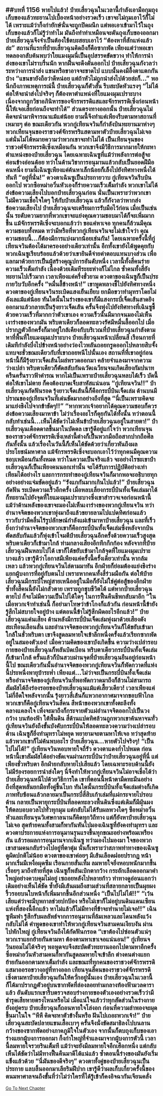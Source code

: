 ##บทที่ 1156 หายไปแล้ว!
ป๋ายเสี่ยวฉุนในเวลานี้กำลังเอามือกุมถุงเก็บของแล้วทะยานไปเบื้องหน้าอย่างรวดเร็ว เขาจะไม่กุมเอาไว้ก็ไม่ได้ เพราะแม้ว่ากิ้งก่ายักษ์นั่นจะถูกปิดผนึก แต่พอเอาเข้ามาไว้ในถุงเก็บของแล้วก็ไม่รู้ว่าทำไม มันถึงทำท่าเหมือนจะดันถุงเก็บของออกมา ป๋ายเสี่ยวฉุนจึงจำเป็นต้องใช้ตบะสยบเอาไว้
“ต้องหาที่สักแห่งแล้วล่ะ” สถานที่แรกที่ป๋ายเสี่ยวฉุนคิดถึงก็คือซากพัด เพียงแต่ว่าพอเขาทดลองกลับค้นพบว่าใยแมงมุมนี่เป็นอุปสรรคขัดขวาง ทำให้การนำส่งของเขาไม่ราบรื่นนัก หากฝืนจะดึงดันออกไป ป๋ายเสี่ยวฉุนกังวลว่าระหว่างการนำส่ง แขนหรือขาอาจจะขาดไป แบบนั้นคงมีอึ้งตาแตกกันบ้าง
“แขนขายังถือว่าดีหน่อย แต่ถ้าหัวไม่ถูกนำส่งไปด้วยล่ะก็...” พอนึกถึงภาพเหตุการณ์นี้ ป๋ายเสี่ยวฉุนก็ตัวสั่น รีบสะบัดหัวแรงๆ
“ไม่ได้ ต่อให้จะนำส่งไปจริงๆ ก็ต้องหาตำแหน่งที่ใยแมงมุมเปราะบางเนื่องจากถูกวิชาอภินิหารของจักรพรรดิแสและจักรพรรดิเซิ่งก่อนหน้านี้ให้เจอเสียก่อนถึงจะทำได้” ส่วนตรงทางออกนั้น ป๋ายเสี่ยวฉุนไม่คิดจะนำมาพิจารณาแม้แต่น้อย ยามนี้จึงทำแค่เพียงรีบตามหาสถานที่เหมาะๆ ต่อ
ขณะเดียวกัน พวกกู่เทียนจวินก็กำลังบินทะยานมาห่างๆ พวกเทียนจุนของราชวงศ์จักรพรริแสตามหาตัวป๋ายเสี่ยวฉุนไม่เจอ แต่นั่นไม่ได้หมายความว่าพวกเขาจะทำไม่ได้ เป็นเทียนจุนของราชวงศ์จักรพรรดิเซิ่งเหมือนกัน พวกเขาจึงมีวิธีการมากมายให้กะหาตำแหน่งของป๋ายเสี่ยวฉุน โดยเฉพาะเฉินซูที่แม้ว่าพลังการต่อสู้จะค่อนข้างอ่อนด้อย ทว่าในด้านวิชาการอนุมานแล้วกลับเป็นยอดฝีมือคนหนึ่ง
ยามนี้เฉินซูเพียงแค่ค้นหาเล็กน้อยก็เล็งไปยังทิศทางหนึ่งได้ทันที
“อยู่ที่นั่น!” ดวงตาเฉินซูเป็นประกายวาบ กู่เทียนจวินรีบบินออกไป พวกซือหม่าอวิ๋นหัวเองก็ร่ายความเร็วเต็มกำลัง พวกเขาไม่ได้ส่งข้อความเสียงไปบอกป๋ายเสี่ยวฉุนก่อน นั่นเป็นเพราะว่าพวกเขาไม่มีความเชื่อใจใดๆ ให้กับป๋ายเสี่ยวฉุน แล้วก็กังวลว่าหากส่งข้อความเสียงไป ป๋ายเสี่ยวฉุนจะเตรียมการรับมือไว้ก่อน เมื่อเป็นเช่นนั้น ระดับความยากที่พวกเขาจะแย่งคุณความชอบมาได้ก็จะเพิ่มมากขึ้น
แม้จักรพรรดิเซิ่งจะบอกแล้วว่า ขอแค่หาเจอ ทุกคนก็ล้วนมีคุณความชอบทั้งหมด ทว่ามีหรือที่พวกกู่เทียนจวินจะไม่เข้าใจว่า คุณความชอบนี้...ก็ต้องมีการแบ่งมากน้อยเช่นกัน!
โดยเฉพาะครั้งนี้ที่กู่เทียนจวินต้องได้มาครองอย่างเดียวเท่านั้น อีกทั้งเขายังได้พูดคุยกับพวกเฉินซูเรียบร้อยแล้วด้วยว่าเขายินดีจ่ายค่าตอบแทนบางส่วน เพื่อแลกมาด้วยการเป็นผู้สร้างคุณูปการอันดับหนึ่ง
เวลานี้ทั้งสี่คนร่ายความเร็วเต็มกำลัง เนื่องด้วยเดิมทีระยะห่างก็ไม่ไกล ซ้ำคนทั้งสี่ยังทะยานไปเร็วมาก เวลาเพียงแค่ครึ่งชั่วยาม ดวงตาของเฉินซูก็เป็นประกายวิบวับอีกครั้ง
“หมื่นลี้ข้างหน้า!” เขาพูดพลางชี้ไปยังทิศทางหนึ่ง ดวงตาของกู่เทียนจวินระเบิดแสงเย็นเยียบ ยกมือขวาทำมุทราโดยไม่ลังเลแม้แต่น้อย ทันใดนั้นในร่างของเขาก็มีแสงกระบี่เจ็ดเส้นสาดยิงออกมาแล้วกลายเป็นรุ้งยาวเจ็ดเส้น ครั้นจึงพุ่งไปยังทิศทางที่เฉินซูชี้ด้วยความเร็วที่มากกว่าตัวเขาเอง
ความเร็วนั้นมีมากจนมองไม่เห็นเงาร่างของพวกมัน พริบตาเดียวก็ลอดทะลวงรัศมีหมื่นลี้ออกไป เมื่อปรากฏตัวอีกครั้งก็มาอยู่ใกล้เคียงกับบริเวณที่ป๋ายเสี่ยวฉุนกำลังตามหาที่พื้นที่ใยแมงมุมเปราะบาง
ป๋ายเสี่ยวฉุนหน้าเปลี่ยนสี เรือนกายที่เดิมทีกำลังบึ่งไปข้างหน้าอย่างว่องไวพลันถอยกรูดออกไปหลายสิบจั้ง แทบจะชั่วขณะเดียวกับที่เขาถอยหนีไปนั้นเอง สถานที่ที่เขาอยู่ก่อนหน้านี้ก็มีรุ้งยาวเจ็ดเส้นโผล่พรวดออกมา คล้ายจำแลงมาจากความว่างเปล่า พริบตาเดียวก็ตัดสลับกันฉวัดเฉวียนจนเกิดเสียงกัมปนาทครืนครั่นราวฟ้าคำรณ
หากไม่เป็นเพราะป๋ายเสี่ยวฉุนหลบได้เร็ว บัดนี้ต่อให้เขาไม่ตาย ก็คงต้องบาดเจ็บสาหัสแน่นอน
“กู่เทียนจวิน!!” ป๋ายเสี่ยวฉุนกัดฟันรอด รุ้งยาวเจ็ดเส้นนี้ก็คือกระบี่บินเจ็ดเล่ม ด้านบนมีปราณของกู่เทียนจวินที่เด่นชัดมากอย่างถึงที่สุด
“นี่เป็นเพราะคิดจะมาแย่งชิงไปจากข้าชัดๆ!!”
“หากพวกเจ้าอยากได้คุณความชอบก็ควรส่งข้อความเสียงมาหาข้า ไม่ว่าเรื่องอะไรก็คุยกันได้ทั้งนั้น ทว่าตอนนี้กลับทำเช่นนี้...เห็นได้ชัดว่าไม่เห็นข้าป๋ายเสี่ยวฉุนอยู่ในสายตา!” ป๋ายเสี่ยวฉุนเดือดดาลขึ้นมาในบัดดล
เขารู้ดีอยู่แก่ใจว่า พวกเทียนจุนของราชวงศ์จักรพรรดิเซิ่งเหล่านี้ต่างก็เป็นพวกมือถือสากปากถือศีลกันทั้งนั้น แล้วเรื่องในวันนี้ก็เห็นได้ชัดด้วยว่าเกี่ยวพันถึงผลประโยชน์มหาศาล แม้จักรพรรดิเซิ่งจะบอกเอาไว้ว่าทุกคนมีคุณความชอบเหมือนกันทั้งหมด ทว่าในความเป็นจริงแล้ว จะอย่างไรซะเขาป๋ายเสี่ยวฉุนก็เป็นเพียงคนนอกเท่านั้น จะได้รับการปฏิบัติอย่างเท่าเทียมได้อย่างไร
และการกระทำของกู่เทียนจวินก็มากพอจะอธิบายทุกอย่างอย่างแจ่มชัดอยู่แล้ว
“รังแกกันมากเกินไปแล้ว!” ป๋ายเสี่ยวฉุนกัดฟัน ระเบิดความเร็วอีกครั้ง เมื่อหลบเลี่ยงกระบี่บินทั้งเจ็ดเล่มมาได้ก็ทะยานไปยังจุดที่ใยแมงมุมเปราะบางซึ่งเขาสำรวจเจอก่อนหน้านี้
แม้ว่าด้านหลังของเขาจะมองไม่เห็นเงาร่างของพวกกู่เทียนจวิน ทว่าอำนาจจิตของพวกเขาพุ่งมาถึงแล้วขยายลามไปแปดทิศก่อนแล้ว ราวกับว่ามีคลื่นไร้รูปลักษณ์กำลังแผ่เข้ามาหาป๋ายเสี่ยวฉุน
และที่เร็วยิ่งกว่าอำนาจจิตของพวกเขาก็คือกระบี่บินทั้งเจ็ดเล่มซึ่งหลังจากบินตัดสลับกันแล้วก็พุ่งเข้าโจมตีป๋ายเสี่ยวฉุนอีกครั้งด้วยความเร็วสูงสุด พริบตาเดียวก็เข้ามาใกล้ ท่ามกลางเสียงอึกทึกกึกก้อง หลังจากที่ป๋ายเสี่ยวฉุนฝืนหลบไปได้ เขาก็ได้ขยับเข้ามาใกล้จุดที่ใยแมงมุมเปราะบางแล้ว เขารู้ดีว่าโอกาสมีเพียงแค่ครั้งนี้ครั้งเดียวเท่านั้น หากล้มเหลว แล้วพวกกู่เทียนจวินไล่ตามมาทัน อีกฝ่ายก็ย่อมต้องแย่งชิงร่างแยกผู้บงการที่อยู่กับตนไป
เพราะหากคนทั้งสี่ร่วมมือกัน ต่อให้ป๋ายเสี่ยวฉุนมีกระบี่ใหญ่สายเหนืออยู่ในมือก็ยังไม่ใช่คู่ต่อสู้ของอีกฝ่าย ซ้ำทั้งสี่คนนี้ยังไม่กลัวตาย เพราะถูกชุบชีวิตได้ แต่หากป๋ายเสี่ยวฉุนตายไป ก็จะไม่มีความเป็นไปได้ใดๆ ในการฟื้นคืนชีพกลับมาอีก
“ในเมื่อพวกเจ้าทำเช่นนี้ ก็อย่ามาโทษว่าข้าโกงก็แล้วกัน ก่อนหน้านี้ข้ายังรู้สึกไม่สบายใจอยู่บ้าง แต่ตอนนี้ข้าไม่รู้สึกผิดอะไรอีกแล้ว!” ป๋ายเสี่ยวฉุนแค่นเสียง ด้านหลังมีกระบี่บินเจ็ดเล่มพุ่งมาด้วยเสียงดังสะเทือนเลือนลั่น และอำนาจจิตของพวกกู่เทียนจวินก็ได้ขยับเข้ามาใกล้ในชั่วพริบตา เขาจึงสูดลมหายใจเข้าลึกหนึ่งครั้งแล้วเรียกซากพัดอยู่ในสมองตัวเอง!
เมื่อความคิดของเขาบังเกิดขึ้น ความว่างเปล่ารอบกายของป๋ายเสี่ยวฉุนก็พลันบิดเบือน พริบตาเดียวกระบี่บินทั้งเจ็ดเล่มก็เข้ามาใกล้ ครั้นแล้วก็บินสวบผ่านจุดที่ป๋ายเสี่ยวฉุนยืนอยู่ก่อนหน้านี้ไป ขณะเดียวกันนั้นอำนาจจิตของพวกกู่เทียนจวินก็พัดกวาดที่แห่งนี้ประหนึ่งพายุบ้าระห่ำ
เพียงแต่...ไม่ว่าจะเป็นกระบี่บินทั้งเจ็ดเล่ม หรืออำนาจจิตของกู่เทียนจวินที่พอพัดกวาดมาถึงก็ล้วนไม่สามารถสัมผัสได้ถึงร่องรอยของป๋ายเสี่ยวฉุนแม้แต่เสี้ยวเดียว!
เวลาเพียงแค่ไม่กี่อึดใจหลังจากนั้น รุ้งยาวสี่เส้นก็แหวกอากาศมาจากขอบฟ้าไกล พวกเขาก็คือกู่เทียนจวินสี่คน สีหน้าของพวกเขาทั้งตะลึงทั้งคลางแคลงใจ เพิ่งจะมาถึงก็กระจายตัวแผ่อำนาจจิตออกไปเป็นวงกว้าง บนท้องฟ้า ใต้พื้นดิน สี่ด้านแปดทิศล้วนถูกพวกเขาค้นหาจนทั่ว
กู่เทียนจวินยังถึงขั้นบังคับกระบี่บินให้ลอดทะลวงความว่างเปล่ารอบด้าน เฉินซูก็ยิ่งทำมุทราไม่หยุด พยายามจะตามหาให้เจอ ทว่าสุดท้ายแล้วพวกเขาก็ไม่ค้นพบอะไร ป๋ายเสี่ยวฉุน...หายตัวไปจริงๆ!
“เป็นไปไม่ได้!” กู่เทียนจวินหอบหายใจถี่รัว ดวงตาแดงก่ำไปหมด ก่อนหน้านี้เขาสัมผัสได้อย่างชัดเจนผ่านกระบี่บินว่าป๋ายเสี่ยวฉุนอยู่ที่นี่ แต่เพียงชั่วพริบตา อีกฝ่ายกลับหายไปเสียแล้ว
โดยเฉพาะรอบด้านนี้ยังไม่มีร่องรอยการนำส่งใดๆ นี่จึงทำให้พวกกู่เทียนจวินไม่อาจเชื่อได้ว่าป๋ายเสี่ยวฉุนหนีไปด้วยวิธีการใด เขาที่ตอนนี้หน้าตามืดทะมึนอย่างถึงที่สุดพลันยกมือทั้งคู่ขึ้นโบก ทันใดนั้นกระบี่บินทั้งเจ็ดเล่มต่างก็เกิดภาพทับซ้อนแล้วกลายมาเป็นกระบี่สี่สิบเก้าเล่มที่แผ่กระจายไปรอบด้าน กลายเป็นพายุกระบี่บินที่ลอดทะลวงพื้นดินซึ่งแต่เดิมก็มีฝุ่นผงให้ตลบอบอวลไปทั่วทุกมุม แต่กลับไม่ได้รับผลพวงใดๆ
ซือหม่าอวิ๋นหัวและเทียนจุนวิเศษกาลนานก็คิดทุกวิถีทาง แต่ก็ยังหาป๋ายเสี่ยวฉุนไม่เจอ สุดท้ายคนทั้งสามก็พากันหันไปมองเฉินซูที่ยังคงทำมุทรา และดวงตาประกายแห่งการอนุมานรุนแรงขึ้นทุกขณะอย่างพร้อมเพรียงกัน แล้วรอผลการอนุมานจากเฉินซู
ทว่ามองไปมองมา ใจของพวกเขาสามคนกลับร่วงไปอยู่ที่ตาตุ่ม นั่นก็เพราะว่าสภาพท่าทางของเฉินซูดูผิดปกติไม่น้อย ดวงตาของเขาค่อยๆ มีเส้นเลือดฝอยปรากฏ หน้าผากเริ่มมีเหงื่อผุดซึม เรือนกายสั่นเทิ้ม ลมหายใจยิ่งหอบหนักมากขึ้นเรื่อยๆ
มาถึงท้ายที่สุด เฉินซูก็พลันเบิกตากว้าง กระอักเลือดออกมาคำใหญ่อย่างควบคุมไม่อยู่ เซถอยหลังไปหลายก้าว ท่าทางดูอ่อนแอกว่าเดิมอย่างเห็นได้ชัด ซ้ำยังมีเส้นผมถึงสามส่วนที่สลายกลายเป็นผุยผง ริ้วรอยบนใบหน้าก็เพิ่มมากขึ้นอีกส่วนหนึ่ง
“เป็นไปไม่ได้!!”
“เว้นเสียแต่ว่าจะมีบุพกาลช่วยปกป้อง หรือไม่เขาก็ไม่อยู่บนดินแดนเซียนแห่งที่สองนี้อีกแล้ว หาไม่แล้วก็ไม่มีทางที่ข้าจะทำนายไม่เจอ!!” เฉินซูพึมพำ รู้สึกรับผลลัพธ์จากการอนุมานที่ล้มเหลวและโดนพลังแว้งกลับไม่ได้
คำพูดของเขาทำให้พวกกู่เทียนจวินสามคนเงียบงัน ผ่านไปพักใหญ่ กู่เทียนจวินถึงได้กัดฟันกรอด
“เขาต้องไปซ่อนตัวแน่ๆ พวกเราแยกย้ายกันตามหา ต้องตามหาเขาเจอแน่นอน!” กู่เทียนจวินยอมไม่ได้จริงๆ พอพูดจบจึงสะบัดตัวทะยานออกไปตามหาอีกครั้ง
ซื่อหม่าอวิ๋นหัวสามคนก็พากันสูดลมหายใจเข้าลึก ต่างคนต่างแยกย้ายกันออกตามหาเต็มกำลัง
และขณะที่ทุกคนของราชวงศ์จักรพรรดิแสมาออรอขวางอยู่ที่ทางออก เทียนจุนสี่คนของราชวงศ์จักรพรรดิเซิ่งตามหาป๋ายเสี่ยวฉุนกันให้ควั่กอยู่นั้นเอง ป๋ายเสี่ยวฉุนในเวลานี้ก็ได้มาปรากฏตัวอยู่บนซากพัดที่ล่องลอยท่ามกลางท้องฟ้ามวลดาราแล้ว
อันดับแรกเขารีบตรวจสอบร่างกายของตัวเองอย่างรวดเร็วว่ามีชำรุดเสียหายตรงไหนหรือไม่ เมื่อแน่ใจแล้วว่าทุกสัดส่วนในร่างกายยังอยู่ครบ ป๋ายเสี่ยวฉุนก็ถอนหายใจโล่งอก ก่อนที่ความลำพองจะผุดขึ้นมาในใจ
“หึหึ คิดจะหาตัวข้างั้นหรือ ฝันไปเถอะพวกเจ้า!” ป๋ายเสี่ยวฉุนสะบัดปลายแขนเสื้อเบาๆ ครั้นจึงนั่งขัดสมาธิลงไปบนลานกว้างของซากพัดอย่างภาคภูมิใจในตัวเอง จากนั้นก็ตบถุงเก็บของเอาร่างแยกผู้บงการออกมา
กิ้งก่าใหญ่ที่จำแลงมาจากผู้บงการตัวนี้ เวลานี้ลมหายใจรวยรินเต็มที แม้ว่าจะยังมีลมหายใจอีกเฮือกหนึ่ง แต่กลับเห็นได้ชัดว่าไม่มีทางฟื้นคืนมาดีได้แน่แล้ว ซ้ำตอนนี้ร่างของมันยังเริ่มแข็งแล้วด้วย
“นี่มันของดีจริงๆ” ดวงตาทั้งคู่ของป๋ายเสี่ยวฉุนเป็นประกาย แลบลิ้นออกมาเลียริมฝีปาก เขารู้ดีว่าผลเก็บเกี่ยวครั้งนี้ของตนมหาศาลจนถึงขั้นที่ว่าไม่ว่าใครที่ได้รู้เข้าก็คงอิจฉากันเจียนคลั่ง
------


[Go To Next Chapter]( ./130.md)